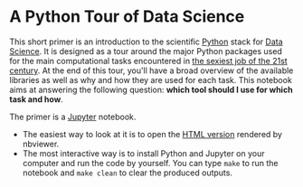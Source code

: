 # A Python Tour of Data Science

This short primer is an introduction to the scientific
[Python](https://www.python.org) stack for
[Data Science](https://en.wikipedia.org/wiki/Data_science). It is designed as
a tour around the major Python packages used for the main computational tasks
encountered in
[the sexiest job of the 21st century](https://hbr.org/2012/10/data-scientist-the-sexiest-job-of-the-21st-century).
At the end of this tour, you'll have a broad overview of the available
libraries as well as why and how they are used for each task. This notebook
aims at answering the following question: **which tool should I use for which
task and how**.

The primer is a [Jupyter](http://jupyter.org) notebook.

* The easiest way to look at it is to open the
[HTML version](http://nbviewer.jupyter.org/github/mdeff/python_tour_of_data_science/blob/with_outputs/python_tour_of_data_science.ipynb)
rendered by nbviewer.
* The most interactive way is to install Python and Jupyter on your computer
and run the code by yourself. You can type `make` to run the notebook and `make
clean` to clear the produced outputs.
